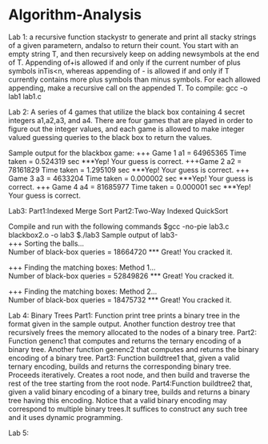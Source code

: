 # Algorithm-Analysis

Lab 1:
 a recursive function stackystr to generate and print all stacky strings of a given parametern, andalso to return their count. You start with an empty string T, 
 and then recursively keep on adding newsymbols at the end of T. Appending of+is allowed if and only if the current number of plus symbols inTis<n, whereas appending
 of - is allowed if and only if T currently contains more plus symbols than minus symbols. For each allowed appending, make a recursive call on the appended T.
 To compile: gcc -o lab1 lab1.c
 
 Lab 2:
 A series of 4 games that utilize the black box containing 4 secret integers a1,a2,a3, and a4. There are four games that are played in order to figure out the integer values, and each game is allowed to make integer valued guessing queries to the black box to return the values.
 
 Sample output for the blackbox game:
 +++ Game 1
 a1 = 64965365
 Time taken = 0.524319 sec
 ***Yep! Your guess is correct.
 +++Game 2
 a2 = 78161829
 Time taken = 1.295109 sec
 ***Yep! Your guess is correct.
 +++ Game 3
 a3 = 4633204
 Time taken = 0.000002 sec
 ***Yep! Your guess is correct.
 +++ Game 4
 a4 = 81685977
 Time taken = 0.000001 sec
 ***Yep! Your guess is correct.
 
 Lab3: 
 Part1:Indexed Merge Sort
 Part2:Two-Way Indexed QuickSort 
 
 Compile and run with the following commands
 $gcc -no-pie lab3.c blackbox2.o -o lab3
 $./lab3
 Sample output of lab3-   
 +++ Sorting the balls...  
 Number of black-box queries = 18664720
 *** Great!  You cracked it.
 
 +++ Finding the matching boxes: Method 1...          
 Number of black-box queries = 52849826 
 *** Great!  You cracked it.
 
 +++ Finding the matching boxes:  Method 2...        
 Number of black-box queries = 18475732
 *** Great! You cracked it.
 
 Lab 4: Binary Trees 
 Part1: Function print tree prints a binary tree in the format given in the sample output. Another function destroy tree that recursively frees the memory allocated to the nodes of a binary tree. 
 Part2: Function genenc1 that computes and returns the ternary encoding of a binary tree. Another function genenc2 that computes and returns the binary encoding of a binary tree.
 Part3:  Function buildtree1 that, given a valid ternary encoding, builds and returns the corresponding binary tree. Proceeds iteratively. Creates a root node, and then build and traverse the rest of the tree starting from the root node. 
 Part4:Function buildtree2 that, given a valid binary encoding of a binary tree, builds and returns a binary tree having this encoding. Notice that a valid binary encoding may correspond to multiple binary trees.It suffices to construct any such tree and it uses dynamic programming.
 
Lab 5:

 
 
